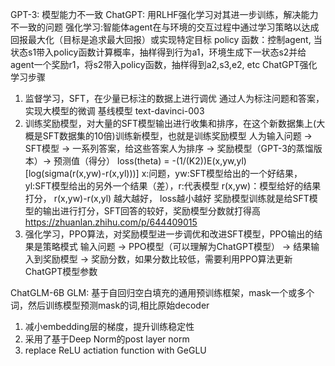 GPT-3: 模型能力不一致
ChatGPT: 用RLHF强化学习对其进一步训练，解决能力不一致的问题
强化学习:智能体agent在与环境的交互过程中通过学习策略以达成回报最大化（目标是追求最大回报）或实现特定目标
policy 函数：控制agent, 当状态s1带入policy函数计算概率，抽样得到行为a1，环境生成下一状态s2并给agent一个奖励r1，将s2带入policy函数，抽样得到a2,s3,e2, etc
ChatGPT强化学习步骤
1. 监督学习，SFT，在少量已标注的数据上进行调优
   通过人为标注问题和答案，实现大模型的微调
   基线模型  text-davinci-003
2. 训练奖励模型，对大量的SFT模型输出进行收集和排序，在这个新数据集上(大概是SFT数据集的10倍)训练新模型，也就是训练奖励模型
   人为输入问题 -> SFT模型 -> 一系列答案，给这些答案人为排序 -> 奖励模型（GPT-3的蒸馏版本）-> 预测值（得分）
   loss(theta) = -(1/(K2))E(x,yw,yl)[log(sigma(r(x,yw)-r(x,yl)))]
   x:问题，yw:SFT模型给出的一个好结果， yl:SFT模型给出的另外一个结果（差），r:代表模型
   r(x,yw)：模型给好的结果打分， r(x,yw)-r(x,yl) 越大越好， loss越小越好
   奖励模型训练就是给SFT模型的输出进行打分，SFT回答的较好，奖励模型分数就打得高
   https://zhuanlan.zhihu.com/p/644409015
3. 强化学习，PPO算法，对奖励模型进一步调优和改进SFT模型，PPO输出的结果是策略模式
   输入问题 -> PPO模型（可以理解为ChatGPT模型） -> 结果输入到奖励模型 -> 奖励分数，如果分数比较低，需要利用PPO算法更新ChatGPT模型参数

ChatGLM-6B
GLM: 基于自回归空白填充的通用预训练框架，mask一个或多个词，然后训练模型预测mask的词,相比原始decoder
1. 减小embedding层的梯度，提升训练稳定性
2. 采用了基于Deep Norm的post layer norm
3. replace ReLU actiation function with GeGLU

